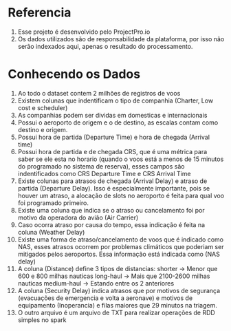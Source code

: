 # Referencia
1. Esse projeto é desenvolvido pelo ProjectPro.io
2. Os dados utilizados são de responsabilidade da plataforma, por isso não serão indexados aqui, apenas o resultado do processamento.

# Conhecendo os Dados
1. Ao todo o dataset contem 2 milhões de registros de voos
2. Existem colunas que indentificam o tipo de companhia (Charter, Low cost e scheduler)
3. As companhias podem ser dividas em domesticas e internacionais
4. Possui o aeroporto de origem e o de destino, as escalas contam como destino e origem.
5. Possui hora de partida (Departure Time) e hora de chegada (Arrival time)
6. Possui hora de partida e de chegada CRS, que é uma métrica para saber se ele esta no horario (quando o voos está a menos de 15 minutos do programado no sistema de reserva), esses campos são indentificados como CRS Departure Time e CRS Arrival Time
7. Existe colunas para atrasos de chegada (Arrival Delay) e atraso de partida (Departure Delay). Isso é especialmente importante, pois se houver um atraso, a alocação de slots no aeroporto é feita para qual voo foi programado primeiro.
8. Existe uma coluna que indica se o atraso ou cancelamento foi por motivo da operadora do avião (Air Carrier)
9. Caso ocorra atraso por causa do tempo, essa indicação é feita na coluna (Weather Delay)
10. Existe uma forma de atraso/cancelamento de voos que é indicado como NAS, esses atrasos ocorrem por problemas climáticos que poderiam ser mitigados pelos aeroportos. Essa informação está indicada como (NAS delay)
11. A coluna (Distance) define 3 tipos de distancias:
    shorter -> Menor que 600 e 800 milhas nauticas
    long-haul -> Mais que 2100-2600 milhas nauticas
    medium-haul -> Estando entre os 2 anteriores
12. A coluna (Security Delay) indica atrasos que por motivos de segurança (evacuações de emergencia e volta a aeronave) e motivos de equipamento (Inoperancia) e filas maiores que 29 minutos na triagem.
13. O outro arquivo é um arquivo de TXT para realizar operações de RDD simples no spark
